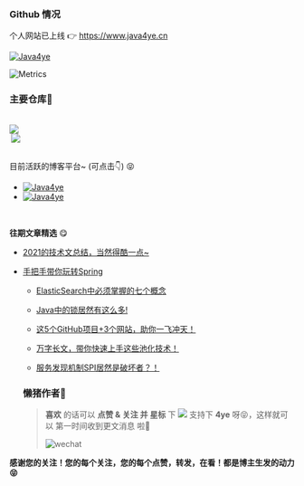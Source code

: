 ### Github 情况

个人网站已上线 👉  https://www.java4ye.cn


  [![Java4ye](https://github-readme-stats-phi-gules.vercel.app/api?username=Java4ye&show_icons=true&theme=vue-dark)](https://github.com/RyzeYang)


  ![Metrics](https://metrics.lecoq.io/Java4ye?template=classic&base.activity=0&base.community=0&base.repositories=0&isocalendar=1&introduction=1&isocalendar.duration=half-year&introduction.title=true&config.timezone=Asia%2FShanghai)

  ### 主要仓库🐖 

  <br/>

  <div>
  <a href="https://github.com/Java4ye/springboot-demo-4ye" style="display:inline-block">
    <img align="center" src="https://github-readme-stats-phi-gules.vercel.app/api/pin/?username=Java4ye&repo=springboot-demo-4ye&show_icons=true&theme=vue-dark" />
  </a>


  <div>

  <a href="https://github.com/Java4ye/SpringSecurity-Vuetify-Permissions-demo" style="display:inline-block">
    <img align="right"  src="https://github-readme-stats-phi-gules.vercel.app/api/pin/?username=Java4ye&repo=SpringSecurity-Vuetify-Permissions-demo&show_icons=true&theme=vue-dark" />
  </a>

  </div>

  


  <!-- [![Top Langs](https://github-readme-stats-phi-gules.vercel.app/api/pin/?username=RyzeYang&repo=springboot-demo-4ye&show_icons=true&theme=vue-dark)](https://github.com/RyzeYang/springboot-demo-4ye)
   -->


  <br/>

  

  目前活跃的博客平台~ (可点击👇) 😝

  * [![Java4ye](https://img.shields.io/badge/%E6%8E%98%E9%87%91-4ye%E9%85%B1-%2341b783)](https://juejin.cn/user/2304992131153981)
  * [![Java4ye](https://img.shields.io/badge/CSDN-Java4ye-%2341b783)](https://blog.csdn.net/weixin_40251892)

  <br/>

  **往期文章精选** 😋

* [2021的技术文总结，当然得酷一点~](https://mp.weixin.qq.com/s/0PCN-X_W02vbNiJC2WrzTA)
* [手把手带你玩转Spring](https://mp.weixin.qq.com/s/CCSNCYLDHqAkBxl6vcVTfQ)


  * [ElasticSearch中必须掌握的七个概念](https://mp.weixin.qq.com/s/S4jfnEpZL0TvwDxH79nfvw)

  * [Java中的锁居然有这么多!](https://mp.weixin.qq.com/s/r9HbTDwc4eyTAGwysS--zg)

  * [这5个GitHub项目+3个网站，助你一飞冲天！](https://mp.weixin.qq.com/s/ZudORvOPkzTYyhFBM5go8g)

  * [万字长文，带你快速上手这些池化技术！](https://mp.weixin.qq.com/s/D0nuvd1IWu4n5OqhesuPjA)

  * [服务发现机制SPI居然是破坏者？！](https://mp.weixin.qq.com/s/xz6XijCcl6vSd28n4AQtmw)

    

  

  ### 懒猪作者🐖

  > **喜欢** 的话可以 **点赞 & 关注 并 星标** 下  ![](https://img.shields.io/badge/%E5%85%AC%E4%BC%97%E5%8F%B7-Java4ye-%2341b783)   支持下 **4ye** 呀😝，这样就可以 第一时间收到更文消息 啦🐷
  >
  > ![wechat](http://img.ryzeyang.top/image-20210807183203736.png)

**感谢您的关注！您的每个关注，您的每个点赞，转发，在看！都是博主生发的动力 😝**

  

  <!--
  **RyzeYang/RyzeYang** is a ✨ _special_ ✨ repository because its `README.md` (this file) appears on your GitHub profile.

  Here are some ideas to get you started:

  - 🔭 I’m currently working on ...
  - 🌱 I’m currently learning ...
  - 👯 I’m looking to collaborate on ...
  - 🤔 I’m looking for help with ...
  - 💬 Ask me about ...
  - 📫 How to reach me: ...
  - 😄 Pronouns: ...
  - ⚡ Fun fact: ...
    -->
